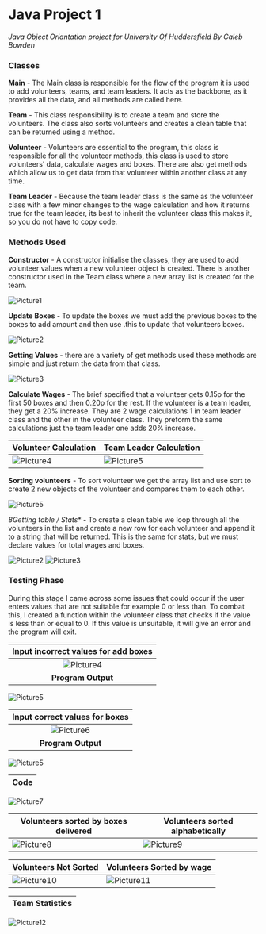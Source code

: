 # Java Project 1
*Java Object Oriantation project for University Of Huddersfield By Caleb Bowden*

### Classes
**Main** - The Main class is responsible for the flow of the program it is used to add volunteers, teams, and team leaders. It acts as the backbone, as it provides all the data, and all methods are called here.

**Team** - This class responsibility is to create a team and store the volunteers. The class also sorts volunteers and creates a clean table that can be returned using a method.

**Volunteer** - Volunteers are essential to the program, this class is responsible for all the volunteer methods, this class is used to store volunteers’ data, calculate wages and boxes. There are also get methods which allow us to get data from that volunteer within another class at any time.

**Team Leader** - Because the team leader class is the same as the volunteer class with a few minor changes to the wage calculation and how it returns true for the team leader, its best to inherit the volunteer class this makes it, so you do not have to copy code.

### Methods Used
**Constructor** - A constructor initialise the classes, they are used to add volunteer values when a new volunteer object is created. There is another constructor used in the Team class where a new array list is created for the team. 

![Picture1](https://user-images.githubusercontent.com/100306913/160293606-558582af-3409-4f17-8367-ec39e684b59d.png)

**Update Boxes** - To update the boxes we must add the previous boxes to the boxes to add amount and then use .this to update that volunteers boxes.

![Picture2](https://user-images.githubusercontent.com/100306913/160293627-c139d7b9-d9c5-4f85-a074-d92a4e8bdf65.png)

**Getting Values** - there are a variety of get methods used these methods are simple and just return the data from that class.

![Picture3](https://user-images.githubusercontent.com/100306913/160293682-0a1acd07-9502-429d-a582-25c1b619ed47.png)

**Calculate Wages** - The brief specified that a volunteer gets 0.15p for the first 50 boxes and then 0.20p for the rest. If the volunteer is a team leader, they get a 20% increase.  They are 2 wage calculations 1 in team leader class and the other in the volunteer class. They preform the same calculations just the team leader one adds 20% increase.

Volunteer Calculation | Team Leader Calculation
---|---
![Picture4](https://user-images.githubusercontent.com/100306913/160293809-726251fd-3e43-43f4-a626-f611f9e39b07.png) | ![Picture5](https://user-images.githubusercontent.com/100306913/160293826-ebf058a8-8b98-4903-a30f-6149e26a7377.png)

**Sorting volunteers** - To sort volunteer we get the array list and use sort to create 2 new objects of the volunteer and compares them to each other.

![Picture5](https://user-images.githubusercontent.com/100306913/160613750-4d8e61f9-50fe-43c4-ab2b-081e71ac2a65.png)

*8Getting table / Stats** - To create a clean table we loop through all the volunteers in the list and create a new row for each volunteer and append it to a string that will be returned. This is the same for stats, but we must declare values for total wages and boxes.

![Picture2](https://user-images.githubusercontent.com/100306913/160613855-35ec86a7-273e-425a-8c0b-d9a4ccd3d8c3.png)
![Picture3](https://user-images.githubusercontent.com/100306913/160613929-0b2a6071-4187-4a27-b378-ab33718fb31d.png)

### Testing Phase
During this stage I came across some issues that could occur if the user enters values that are not suitable for example 0 or less than.  To combat this, I created a function within the volunteer class that checks if the value is less than or equal to 0. If this value is unsuitable, it will give an error and the program will exit.

Input incorrect values for add boxes | 
:---:|
![Picture4](https://user-images.githubusercontent.com/100306913/160614849-b5fa25f4-ba33-4be5-94fc-b59bb921b1f2.png) |
**Program Output** |
![Picture5](https://user-images.githubusercontent.com/100306913/160615251-8f25483a-4686-40ea-baff-ae92ef187636.png)

Input correct values for boxes | 
:---:|
![Picture6](https://user-images.githubusercontent.com/100306913/160616491-351080c2-f121-4230-9486-4e4caa0c381f.png) |
**Program Output** |
![Picture5](https://user-images.githubusercontent.com/100306913/160615251-8f25483a-4686-40ea-baff-ae92ef187636.png)

Code | 
---|
![Picture7](https://user-images.githubusercontent.com/100306913/160616693-1546ac61-d71a-47e9-b569-a7c12e5d0342.png)

Volunteers sorted by boxes delivered | Volunteers sorted alphabetically
---|---
![Picture8](https://user-images.githubusercontent.com/100306913/160616947-076cb900-b3c8-4d58-8e40-c1b9a077155e.png) |![Picture9](https://user-images.githubusercontent.com/100306913/160617039-4c531dda-5446-44b8-b612-23c34a8d32e8.png)

Volunteers Not Sorted | Volunteers Sorted by wage
---|---
![Picture10](https://user-images.githubusercontent.com/100306913/160617463-d41aca25-f3e9-413a-b823-55bad563bb7e.png) | ![Picture11](https://user-images.githubusercontent.com/100306913/160617531-b29a6bc3-a90a-409d-94ab-b02a088ce6b0.png)

Team Statistics | 
---|
![Picture12](https://user-images.githubusercontent.com/100306913/160617644-3f9a4999-43f8-4da6-8282-0c41c51a3418.png)
